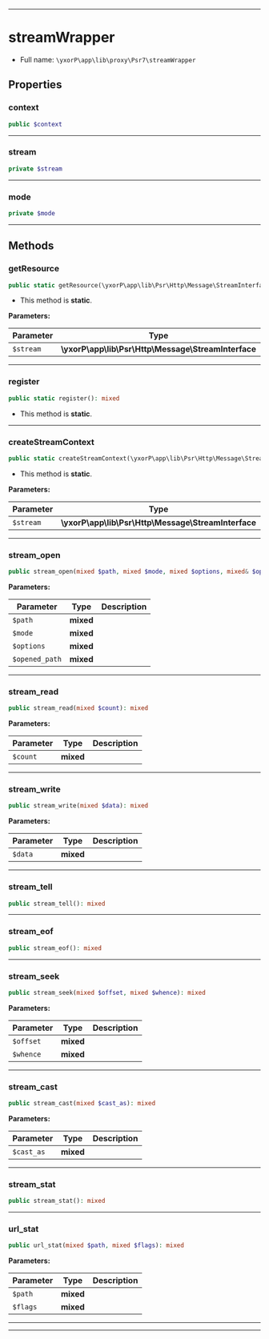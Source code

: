 ***

# streamWrapper





* Full name: `\yxorP\app\lib\proxy\Psr7\streamWrapper`



## Properties


### context



```php
public $context
```






***

### stream



```php
private $stream
```






***

### mode



```php
private $mode
```






***

## Methods


### getResource



```php
public static getResource(\yxorP\app\lib\Psr\Http\Message\StreamInterface $stream): mixed
```



* This method is **static**.




**Parameters:**

| Parameter | Type | Description |
|-----------|------|-------------|
| `$stream` | **\yxorP\app\lib\Psr\Http\Message\StreamInterface** |  |




***

### register



```php
public static register(): mixed
```



* This method is **static**.







***

### createStreamContext



```php
public static createStreamContext(\yxorP\app\lib\Psr\Http\Message\StreamInterface $stream): mixed
```



* This method is **static**.




**Parameters:**

| Parameter | Type | Description |
|-----------|------|-------------|
| `$stream` | **\yxorP\app\lib\Psr\Http\Message\StreamInterface** |  |




***

### stream_open



```php
public stream_open(mixed $path, mixed $mode, mixed $options, mixed& $opened_path): mixed
```








**Parameters:**

| Parameter | Type | Description |
|-----------|------|-------------|
| `$path` | **mixed** |  |
| `$mode` | **mixed** |  |
| `$options` | **mixed** |  |
| `$opened_path` | **mixed** |  |




***

### stream_read



```php
public stream_read(mixed $count): mixed
```








**Parameters:**

| Parameter | Type | Description |
|-----------|------|-------------|
| `$count` | **mixed** |  |




***

### stream_write



```php
public stream_write(mixed $data): mixed
```








**Parameters:**

| Parameter | Type | Description |
|-----------|------|-------------|
| `$data` | **mixed** |  |




***

### stream_tell



```php
public stream_tell(): mixed
```











***

### stream_eof



```php
public stream_eof(): mixed
```











***

### stream_seek



```php
public stream_seek(mixed $offset, mixed $whence): mixed
```








**Parameters:**

| Parameter | Type | Description |
|-----------|------|-------------|
| `$offset` | **mixed** |  |
| `$whence` | **mixed** |  |




***

### stream_cast



```php
public stream_cast(mixed $cast_as): mixed
```








**Parameters:**

| Parameter | Type | Description |
|-----------|------|-------------|
| `$cast_as` | **mixed** |  |




***

### stream_stat



```php
public stream_stat(): mixed
```











***

### url_stat



```php
public url_stat(mixed $path, mixed $flags): mixed
```








**Parameters:**

| Parameter | Type | Description |
|-----------|------|-------------|
| `$path` | **mixed** |  |
| `$flags` | **mixed** |  |




***


***


